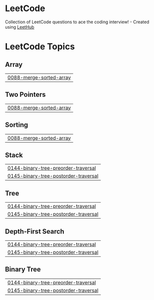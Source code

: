 # LeetCode
Collection of LeetCode questions to ace the coding interview! - Created using [LeetHub](https://github.com/QasimWani/LeetHub)

<!---LeetCode Topics Start-->
# LeetCode Topics
## Array
|  |
| ------- |
| [0088-merge-sorted-array](https://github.com/CoryZauss/LeetCode/tree/master/0088-merge-sorted-array) |
## Two Pointers
|  |
| ------- |
| [0088-merge-sorted-array](https://github.com/CoryZauss/LeetCode/tree/master/0088-merge-sorted-array) |
## Sorting
|  |
| ------- |
| [0088-merge-sorted-array](https://github.com/CoryZauss/LeetCode/tree/master/0088-merge-sorted-array) |
## Stack
|  |
| ------- |
| [0144-binary-tree-preorder-traversal](https://github.com/CoryZauss/LeetCode/tree/master/0144-binary-tree-preorder-traversal) |
| [0145-binary-tree-postorder-traversal](https://github.com/CoryZauss/LeetCode/tree/master/0145-binary-tree-postorder-traversal) |
## Tree
|  |
| ------- |
| [0144-binary-tree-preorder-traversal](https://github.com/CoryZauss/LeetCode/tree/master/0144-binary-tree-preorder-traversal) |
| [0145-binary-tree-postorder-traversal](https://github.com/CoryZauss/LeetCode/tree/master/0145-binary-tree-postorder-traversal) |
## Depth-First Search
|  |
| ------- |
| [0144-binary-tree-preorder-traversal](https://github.com/CoryZauss/LeetCode/tree/master/0144-binary-tree-preorder-traversal) |
| [0145-binary-tree-postorder-traversal](https://github.com/CoryZauss/LeetCode/tree/master/0145-binary-tree-postorder-traversal) |
## Binary Tree
|  |
| ------- |
| [0144-binary-tree-preorder-traversal](https://github.com/CoryZauss/LeetCode/tree/master/0144-binary-tree-preorder-traversal) |
| [0145-binary-tree-postorder-traversal](https://github.com/CoryZauss/LeetCode/tree/master/0145-binary-tree-postorder-traversal) |
<!---LeetCode Topics End-->
